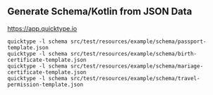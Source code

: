 ## Generate Schema/Kotlin from JSON Data

https://app.quicktype.io

```shell
quicktype -l schema src/test/resources/example/schema/passport-template.json
quicktype -l schema src/test/resources/example/schema/birth-certificate-template.json
quicktype -l schema src/test/resources/example/schema/mariage-certificate-template.json
quicktype -l schema src/test/resources/example/schema/travel-permission-template.json
```